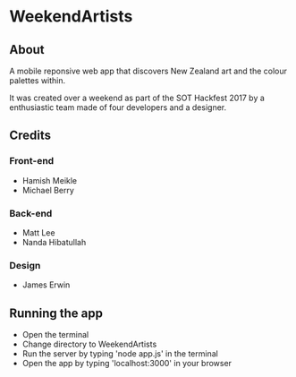 # WeekendArtists

## About
A mobile reponsive web app that discovers New Zealand art and the colour palettes within.

It was created over a weekend as part of the SOT Hackfest 2017 by a enthusiastic team made of four developers and a designer.

## Credits

### Front-end
* Hamish Meikle
* Michael Berry

### Back-end
* Matt Lee
* Nanda Hibatullah

### Design
* James Erwin

## Running the app
* Open the terminal
* Change directory to WeekendArtists
* Run the server by typing 'node app.js' in the terminal
* Open the app by typing 'localhost:3000' in your browser
